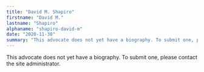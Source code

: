 ```yaml
---
title: "David M. Shapiro"
firstname: "David M."
lastname: "Shapiro"
alphaname: "shapiro-david-m"
date: "2020-11-30"
summary: "This advocate does not yet have a biography. To submit one, please contact the site administrator."
---
```

This advocate does not yet have a biography. To submit one, please contact the site administrator.


